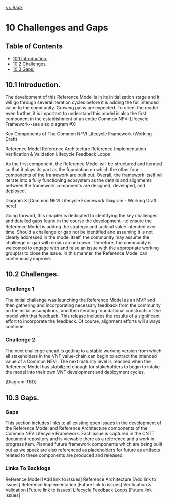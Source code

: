 [<< Back](../../ref_model)
# 10 Challenges and Gaps

## Table of Contents
* [10.1 Introduction.](#10.1)
* [10.2 Challenges.](#10.2)
* [10.3 Gaps.](#10.3)

<a name="10.1"></a>
## 10.1 Introduction.

The development of this Reference Model is in its initialization stage and it will go through several iteration cycles before it is adding the full intended value to the community. Growing pains are expected. To orient the reader even further, it is important to understand this model is also the first component in the establishment of an entire Common NFVI Lifecycle Framework--see also diagram #X:

Key Components of The Common NFVI Lifecycle Framework (Working Draft)

Reference Model
Reference Architecture
Reference Implementation
Verification & Validation
Lifecycle Feedback Loops

As the first component, the Reference Model will be structured and iterated so that it plays its part as the foundation on which the other four components of the framework are built out. Overall, the framework itself will iterate into a fully functioning ecosystem as the details and alignments between the framework components are designed, developed, and deployed.

Diagram X [Common NFVI Lifecycle Framework Diagram - Working Draft here]

Going forward, this chapter is dedicated to identifying the key challenges and detailed gaps found in the course the development--to ensure the Reference Model is adding the strategic and tactical value intended over time. Should a challenge or gap not be identified and assuming it is not clearly addressed in the model itself, the community may assume the challenge or gap will remain an unknown. Therefore, the community is welcomed to engage with and raise an issue with the appropriate working group(s) to close the issue. In this manner, the Reference Model can continuously improve.

<a name="10.2"></a>
## 10.2 Challenges.

### Challenge 1

The initial challenge was launching the Reference Model as an MVP and then gathering and incorporating necessary feedback from the community on the initial assumptions, and then iterating foundational constructs of the model with that feedback. This release includes the results of a significant effort to incorporate the feedback. Of course, alignment efforts will always continue.

### Challenge 2
The next challenge ahead is getting to a stable working version from which all stakeholders in the VNF value-chain can begin to extract the intended value of a Common NFVI. The next maturity level is reached when the Reference Model has stabilized enough for stakeholders to begin to intake the model into their own VNF development and deployment cycles.

[Diagram-TBD]

<a name="10.3"></a>
## 10.3 Gaps.

### Gaps

This section includes links to all existing open issues in the development of the Reference Model and Reference Architecture components of the Common NFV Lifecycle Framework. Each issue is captured in the CNTT document repository and is viewable there as a reference and a work in progress item. Planned future framework components which are being built out as we speak are also referenced as placeholders for future as artifacts related to these components are produced and released.

### Links To Backlogs

Reference Model [Add link to issues]
Reference Architecture [Add link to issues]
Reference Implementation [Future link to issues]
Verification & Validation [Future link to issues]
Lifecycle Feedback Loops [Future link issues]
